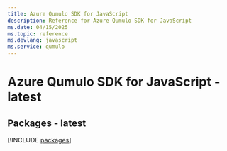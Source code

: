 ```yaml
---
title: Azure Qumulo SDK for JavaScript
description: Reference for Azure Qumulo SDK for JavaScript
ms.date: 04/15/2025
ms.topic: reference
ms.devlang: javascript
ms.service: qumulo
---
```

# Azure Qumulo SDK for JavaScript - latest
## Packages - latest
[!INCLUDE [packages](qumulo-index.md)]